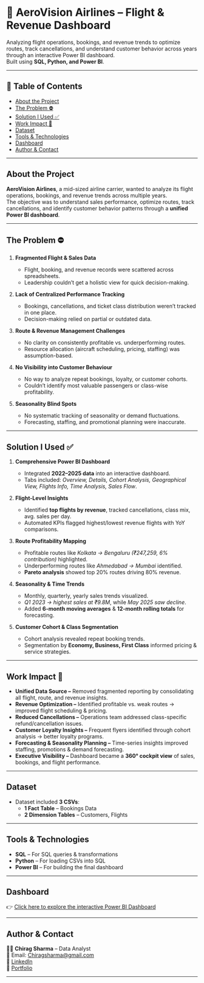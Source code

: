 # 🛫 AeroVision Airlines – Flight & Revenue Dashboard
Analyzing flight operations, bookings, and revenue trends to optimize routes, track cancellations, and understand customer behavior across years through an interactive Power BI dashboard.  
Built using **SQL, Python, and Power BI**.

---

## 📌 Table of Contents
- [About the Project](#about-the-project)
- [The Problem ⛔](#the-problem-)
- [Solution I Used ✅](#solution-i-used-)
- [Work Impact 🚀](#work-impact-)
- [Dataset](#dataset)
- [Tools & Technologies](#tools--technologies)
- [Dashboard](#dashboard)
- [Author & Contact](#author--contact)

---

## About the Project
**AeroVision Airlines**, a mid-sized airline carrier, wanted to analyze its flight operations, bookings, and revenue trends across multiple years.  
The objective was to understand sales performance, optimize routes, track cancellations, and identify customer behavior patterns through a **unified Power BI dashboard**.

---

## The Problem ⛔
1. **Fragmented Flight & Sales Data**  
   - Flight, booking, and revenue records were scattered across spreadsheets.  
   - Leadership couldn’t get a holistic view for quick decision-making.  

2. **Lack of Centralized Performance Tracking**  
   - Bookings, cancellations, and ticket class distribution weren’t tracked in one place.  
   - Decision-making relied on partial or outdated data.  

3. **Route & Revenue Management Challenges**  
   - No clarity on consistently profitable vs. underperforming routes.  
   - Resource allocation (aircraft scheduling, pricing, staffing) was assumption-based.  

4. **No Visibility into Customer Behaviour**  
   - No way to analyze repeat bookings, loyalty, or customer cohorts.  
   - Couldn’t identify most valuable passengers or class-wise profitability.  

5. **Seasonality Blind Spots**  
   - No systematic tracking of seasonality or demand fluctuations.  
   - Forecasting, staffing, and promotional planning were inaccurate.  

---

## Solution I Used ✅
1. **Comprehensive Power BI Dashboard**  
   - Integrated **2022–2025 data** into an interactive dashboard.  
   - Tabs included: *Overview, Details, Cohort Analysis, Geographical View, Flights Info, Time Analysis, Sales Flow*.  

2. **Flight-Level Insights**  
   - Identified **top flights by revenue**, tracked cancellations, class mix, avg. sales per day.  
   - Automated KPIs flagged highest/lowest revenue flights with YoY comparisons.  

3. **Route Profitability Mapping**  
   - Profitable routes like *Kolkata → Bengaluru (₹247,259, 6% contribution)* highlighted.  
   - Underperforming routes like *Ahmedabad → Mumbai* identified.  
   - **Pareto analysis** showed top 20% routes driving 80% revenue.  

4. **Seasonality & Time Trends**  
   - Monthly, quarterly, yearly sales trends visualized.  
   - *Q1 2023 → highest sales at ₹9.8M*, while *May 2025 saw decline*.  
   - Added **6-month moving averages** & **12-month rolling totals** for forecasting.  

5. **Customer Cohort & Class Segmentation**  
   - Cohort analysis revealed repeat booking trends.  
   - Segmentation by **Economy, Business, First Class** informed pricing & service strategies.  

---

## Work Impact 🚀
- **Unified Data Source –** Removed fragmented reporting by consolidating all flight, route, and revenue insights.  
- **Revenue Optimization –** Identified profitable vs. weak routes → improved flight scheduling & pricing.  
- **Reduced Cancellations –** Operations team addressed class-specific refund/cancellation issues.  
- **Customer Loyalty Insights –** Frequent flyers identified through cohort analysis → better loyalty programs.  
- **Forecasting & Seasonality Planning –** Time-series insights improved staffing, promotions & demand forecasting.  
- **Executive Visibility –** Dashboard became a **360° cockpit view** of sales, bookings, and flight performance.  

---

## Dataset
- Dataset included **3 CSVs**:  
  - **1 Fact Table** – Bookings Data  
  - **2 Dimension Tables** – Customers, Flights  

---

## Tools & Technologies
- **SQL** – For SQL queries & transformations  
- **Python** – For loading CSVs into SQL  
- **Power BI** – For building the final dashboard  

---

## Dashboard
👉 [Click here to explore the interactive Power BI Dashboard](https://app.powerbi.com/view?r=eyJrIjoiOTU0OWFmN2QtNjk3OS00ODM5LTg5ZDAtNDQ0OGI2MWE4ZTRlIiwidCI6IjYyZWE2YjA3LWY5YzUtNDk2My1hYWFhLWJjYmQ2YjhkNjFlZSJ9)  

  

---

## Author & Contact
👨‍💻 **Chirag Sharma** – Data Analyst  
📧 Email: Chiragsharma@gmail.com  
🔗 [LinkedIn](https://www.linkedin.com/in/chirag-sharma-cc1/)  
🔗 [Portfolio](https://www.linkedin.com/in/chirag-sharma-cc1/)  

---
